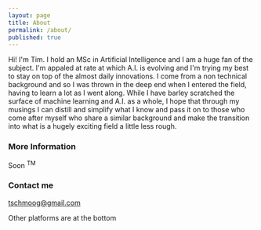 ```yaml
---
layout: page
title: About
permalink: /about/
published: true
---
```


Hi! I'm Tim. I hold an MSc in Artificial Intelligence and I am a huge fan of the subject. I'm appaled at rate at which A.I. is evolving and I'm trying my best to stay on top of the almost daily innovations. I come from a non technical background and so I was thrown in the deep end when I entered the field, having to learn a lot as I went along. While I have barley scratched the surface of machine learning and A.I. as a whole, I hope that through my musings I can distill and simplify what I know and pass it on to those who come after myself who share a similar background and make the transition into what is a hugely exciting field a little less rough. 

### More Information

Soon <sup>TM</sup>

### Contact me

[tschmoog@gmail.com](mailto:email@domain.com)

Other platforms are at the bottom
